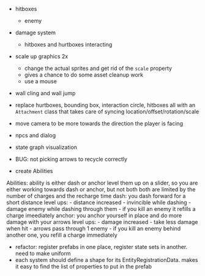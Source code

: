 - hitboxes
  - enemy

- damage system
  - hitboxes and hurtboxes interacting

- scale up graphics 2x
  - change the actual sprites and get rid of the `scale` property
  - gives a chance to do some asset cleanup work
  - use a mouse

- wall cling and wall jump

- replace hurtboxes, bounding box, interaction circle, hitboxes all with an `Attachment` class that takes care of syncing location/offset/rotation/scale

- move camera to be more towards the direction the player is facing

- npcs and dialog

- state graph visualization

- BUG: not picking arrows to recycle correctly

- create Abilities

Abilities:
  ability is either dash or anchor
  level them up on a slider, so you are either working towards dash or anchor, but not both
  both are limited by the number of charges and the recharge time
  dash:
    you dash forward for a short distance
    level ups:
      - distance increased
      - invincible while dashing
      - damage enemy while dashing through them
      - if you kill an enemy it refills a charge imeediately
  anchor:
    you anchor yourself in place and do more damage with your arrows
    level ups:
      - damage increased
      - take less damage when hit
      - arrows pass through 1 enemy
      - if you kill an enemy behind another one, you refill a charge immediately

- refactor: register prefabs in one place, register state sets in another. need to make uniform
- each system should define a shape for its EntityRegistrationData. makes it easy to find the list of properties to put in the prefab
